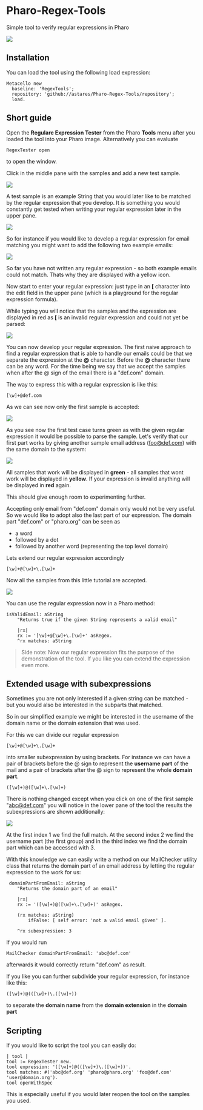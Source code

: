 # Pharo-Regex-Tools
Simple tool to verify regular expressions in Pharo

![](images/Tool.png)

## Installation

You can load the tool using the following load expression:

	Metacello new
	  baseline: 'RegexTools';
	  repository: 'github://astares/Pharo-Regex-Tools/repository';
	  load.

## Short guide

Open the **Regulare Expression Tester** from the Pharo **Tools** menu after you loaded the tool into your Pharo image. Alternatively you can evaluate

	RegexTester open 
	
to open the window.	

Click in the middle pane with the samples and add a new test sample. 

![](images/01_AddNew.png)

A test sample is an example String that you would later like to be matched by the regular expression that you develop. It is something you would constantly get tested when writing your regular expression later in the upper pane.

![](images/02_AddNew.png)

So for instance if you would like to develop a regular expression for email matching you might want to add the following two example emails:

![](images/03_AddNew.png)

So far you have not written any regular expression - so both example emails could not match. Thats why they are displayed with a yellow icon.

Now start to enter your regular expression: just type in an **[** character into the edit field in the upper pane (which is a playground for the regular expression formula). 

While typing you will notice that the samples and the expression are displayed in red as **[** is an invalid regular expression and could not yet be parsed:

![](images/04_InvalidExpression.png)

You can now develop your regular expression. The first naive approach to find a regular expression that is able to handle our emails could be that we separate the expression at the **@** character. Before the **@** character there can be any word. For the time being we say that we accept the samples when after the @ sign of the email there is a "def.com" domain.

The way to express this with a regular expression is like this:

	[\w]+@def.com
	
As we can see now only the first sample is accepted: 

![](images/05_FirstPart.png)

As you see now the first test case turns green as with the given regular expression it would be possible to parse the sample. Let's verify that our first part works by giving another sample email address (foo@def.com) with the same domain to the system:

![](images/06_AnotherOne.png)

All samples that work will be displayed in **green** - all samples that wont work will be displayed in **yellow**. If your expression is invalid anything will be displayed in **red** again.

This should give enough room to experimenting further.

Accepting only email from "def.com" domain only would not be very useful. So we would like to adopt also the last part of our expression. The domain part "def.com" or "pharo.org" can be seen as
 
- a word
- followed by a dot 
- followed by another word (representing the top level domain)

Lets extend our regular expression accordingly

	[\w]+@[\w]+\.[\w]+
	
Now all the samples from this little tutorial are accepted. 

![](images/07_Green.png)

You can use the regular expression now in a Pharo method:

	isValidEmail: aString
		"Returns true if the given String represents a valid email"
		
		|rx|
		rx := '[\w]+@[\w]+\.[\w]+' asRegex.
		^rx matches: aString

>Side note: Now our regular expression fits the purpose of the demonstration of the tool. If you like you can extend the expression even more. 

	
## Extended usage with subexpressions

Sometimes you are not only interested if a given string can be matched - but you would also be interested in the subparts that matched.

So in our simplified example we might be interested in the username of the domain name or the domain extension that was used.

For this we can divide our regular expression 

	[\w]+@[\w]+\.[\w]+

into smaller subexpression by using brackets. For instance we can have a pair of brackets before the @ sign to represent the **username part** of the mail and a pair of brackets after the @ sign to represent the whole **domain part**.

	([\w]+)@([\w]+\.[\w]+)

There is nothing changed except when you click on one of the first sample "abc@def.com" you will notice in the lower pane of the tool the results the subexpressions are shown additionally:

![](images/08_Subexpression.png)

At the first index 1 we find the full match. At the second index 2 we find the username part (the first group) and in the third index we find the domain part which can be accessed with 3.

With this knowledge we can easily write a method on our MailChecker utility class that returns the domain part of an email address by letting the regular expression to the work for us:

     domainPartFromEmail: aString		"Returns the domain part of an email"				|rx|		rx := '([\w]+)@([\w]+\.[\w]+)' asRegex.				(rx matches: aString)			ifFalse: [ self error: 'not a valid email given' ].				^rx subexpression: 3

If you would run

	MailChecker domainPartFromEmail: 'abc@def.com'
	
afterwards it would correctly return "def.com" as result.

If you like you can further subdivide your regular expression, for instance like this:

	([\w]+)@(([\w]+)\.([\w]+))

to separate the **domain name** from the **domain extension** in the **domain part**
	
## Scripting

If you would like to script the tool you can easily do:


	| tool |	tool := RegexTester new.	tool expression: '([\w]+)@(([\w]+)\.([\w]+))'.	tool matches: #('abc@def.org' 'pharo@pharo.org' 'foo@def.com' 'user@domain.org').	tool openWithSpec

This is especially useful if you would later reopen the tool on the samples you used. 
